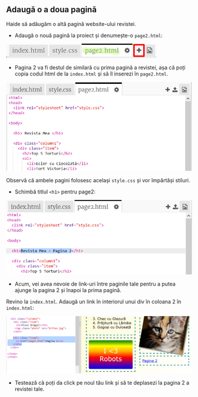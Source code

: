 ## Adaugă o a doua pagină

Haide să adăugăm o altă pagină website-ului revistei.

+ Adaugă o nouă pagină la proiect și denumește-o `page2.html`:

![captură de ecran](images/magazine-page2.png)

+ Pagina 2 va fi destul de similară cu prima pagină a revistei, așa că poți copia codul html de la `index.html` și să îl inserezi în `page2.html`.

![captură de ecran](images/magazine-page2-html.png)

Observă că ambele pagini folosesc același `style.css` și vor împărtăși stiluri.

+ Schimbă titlul `<h1>` pentru page2:

![captură de ecran](images/magazine-page2-h1.png)

+ Acum, vei avea nevoie de link-uri între paginile tale pentru a putea ajunge la pagina 2 și înapoi la prima pagină.

Revino la `index.html`. Adaugă un link în interiorul unui div în coloana 2 în `index.html`:

![captură de ecran](images/magazine-page2-link.png)

+ Testează că poți da click pe noul tău link și să te deplasezi la pagina 2 a revistei tale.